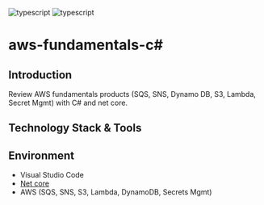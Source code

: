 ![typescript](https://img.shields.io/badge/csharp-informational?style=flat&logo=csharp.js&logoColor=white&color=6aa6f8)
![typescript](https://img.shields.io/badge/aws-informational?style=flat&logo=aws&logoColor=white&color=6aa6f8)

# aws-fundamentals-c#

## Introduction

Review AWS fundamentals products (SQS, SNS, Dynamo DB, S3, Lambda, Secret Mgmt) with C# and net core.

## Technology Stack & Tools


## Environment

- Visual Studio Code
- [Net core](https://learn.microsoft.com/en-us/dotnet/core/install/linux-ubuntu)
- AWS (SQS, SNS, S3, Lambda, DynamoDB, Secrets Mgmt)


